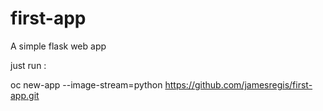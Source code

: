 # first-app
A simple flask web app

just run : 

oc new-app --image-stream=python https://github.com/jamesregis/first-app.git
